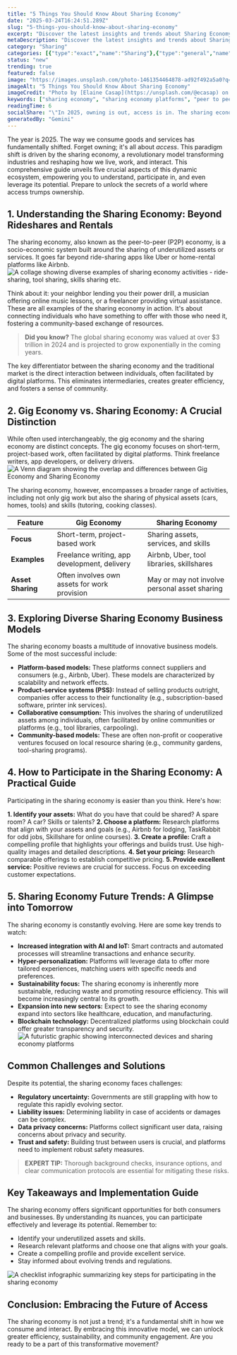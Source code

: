 ```yaml
---
title: "5 Things You Should Know About Sharing Economy"
date: "2025-03-24T16:24:51.289Z"
slug: "5-things-you-should-know-about-sharing-economy"
excerpt: "Discover the latest insights and trends about Sharing Economy. This comprehensive guide covers everything you need to know about Sharing Economy in 2025."
metaDescription: "Discover the latest insights and trends about Sharing Economy. This comprehensive guide covers everything you need to know about Sharing Economy in 2025."
category: "Sharing"
categories: [{"type":"exact","name":"Sharing"},{"type":"general","name":"Business"},{"type":"medium","name":"E-commerce"},{"type":"specific","name":"Platform Economics"},{"type":"niche","name":"Network Effects"}]
status: "new"
trending: true
featured: false
image: "https://images.unsplash.com/photo-1461354464878-ad92f492a5a0?q=85&w=1200&fit=max&fm=webp&auto=compress"
imageAlt: "5 Things You Should Know About Sharing Economy"
imageCredit: "Photo by [Elaine Casap](https://unsplash.com/@ecasap) on Unsplash"
keywords: ["sharing economy", "sharing economy platforms", "peer to peer economy", "gig economy vs sharing economy", "benefits of sharing economy", "sharing economy business models", "how to participate in sharing economy", "sharing economy examples", "best sharing economy apps", "sharing economy future trends"]
readingTime: 6
socialShare: "\"In 2025, owning is out, access is in. The sharing economy isn't just about renting; it's about redefining how we consume and connect.\""
generatedBy: "Gemini"
---
```




The year is 2025.  The way we consume goods and services has fundamentally shifted. Forget owning; it's all about *access*.  This paradigm shift is driven by the sharing economy, a revolutionary model transforming industries and reshaping how we live, work, and interact.  This comprehensive guide unveils five crucial aspects of this dynamic ecosystem, empowering you to understand, participate in, and even leverage its potential.  Prepare to unlock the secrets of a world where access trumps ownership.

## 1.  Understanding the Sharing Economy: Beyond Rideshares and Rentals

The sharing economy, also known as the peer-to-peer (P2P) economy, is a socio-economic system built around the sharing of underutilized assets or services. It goes far beyond ride-sharing apps like Uber or home-rental platforms like Airbnb. ![A collage showing diverse examples of sharing economy activities - ride-sharing, tool sharing, skills sharing etc.](https://images.unsplash.com/photo-1528033978085-52f315289665?q=85&w=1200&fit=max&fm=webp&auto=compress)

Think about it:  your neighbor lending you their power drill, a musician offering online music lessons, or a freelancer providing virtual assistance. These are all examples of the sharing economy in action.  It's about connecting individuals who have something to offer with those who need it, fostering a community-based exchange of resources.

> **Did you know?**  The global sharing economy was valued at over $3 trillion in 2024 and is projected to grow exponentially in the coming years.

The key differentiator between the sharing economy and the traditional market is the direct interaction between individuals, often facilitated by digital platforms. This eliminates intermediaries, creates greater efficiency, and fosters a sense of community.

## 2.  Gig Economy vs. Sharing Economy:  A Crucial Distinction

While often used interchangeably, the gig economy and the sharing economy are distinct concepts.  The gig economy focuses on short-term, project-based work, often facilitated by digital platforms. Think freelance writers, app developers, or delivery drivers. ![A Venn diagram showing the overlap and differences between Gig Economy and Sharing Economy](https://images.unsplash.com/photo-1533788179956-82e8a027c962?q=85&w=1200&fit=max&fm=webp&auto=compress)

The sharing economy, however, encompasses a broader range of activities, including not only gig work but also the sharing of physical assets (cars, homes, tools) and skills (tutoring, cooking classes).

| Feature         | Gig Economy                                   | Sharing Economy                               |
|-----------------|-----------------------------------------------|----------------------------------------------|
| **Focus**       | Short-term, project-based work              | Sharing assets, services, and skills          |
| **Examples**    | Freelance writing, app development, delivery   | Airbnb, Uber, tool libraries, skillshares   |
| **Asset Sharing** | Often involves own assets for work provision | May or may not involve personal asset sharing |

## 3.  Exploring Diverse Sharing Economy Business Models

The sharing economy boasts a multitude of innovative business models.  Some of the most successful include:

* **Platform-based models:** These platforms connect suppliers and consumers (e.g., Airbnb, Uber).  These models are characterized by scalability and network effects.
* **Product-service systems (PSS):**  Instead of selling products outright, companies offer access to their functionality (e.g., subscription-based software, printer ink services).
* **Collaborative consumption:** This involves the sharing of underutilized assets among individuals, often facilitated by online communities or platforms (e.g., tool libraries, carpooling).
* **Community-based models:** These are often non-profit or cooperative ventures focused on local resource sharing (e.g., community gardens, tool-sharing programs).

## 4. How to Participate in the Sharing Economy:  A Practical Guide

Participating in the sharing economy is easier than you think.  Here's how:

**1.  Identify your assets:**  What do you have that could be shared?  A spare room? A car?  Skills or talents?
**2.  Choose a platform:**  Research platforms that align with your assets and goals (e.g., Airbnb for lodging, TaskRabbit for odd jobs, Skillshare for online courses).
**3.  Create a profile:**  Craft a compelling profile that highlights your offerings and builds trust.  Use high-quality images and detailed descriptions.
**4.  Set your pricing:**  Research comparable offerings to establish competitive pricing.
**5.  Provide excellent service:**  Positive reviews are crucial for success.  Focus on exceeding customer expectations.

## 5. Sharing Economy Future Trends:  A Glimpse into Tomorrow

The sharing economy is constantly evolving. Here are some key trends to watch:

* **Increased integration with AI and IoT:** Smart contracts and automated processes will streamline transactions and enhance security.
* **Hyper-personalization:**  Platforms will leverage data to offer more tailored experiences, matching users with specific needs and preferences.
* **Sustainability focus:** The sharing economy is inherently more sustainable, reducing waste and promoting resource efficiency. This will become increasingly central to its growth.
* **Expansion into new sectors:**  Expect to see the sharing economy expand into sectors like healthcare, education, and manufacturing.
* **Blockchain technology:** Decentralized platforms using blockchain could offer greater transparency and security.  ![A futuristic graphic showing interconnected devices and sharing economy platforms](https://images.unsplash.com/photo-1593079323074-f1d77349c998?q=85&w=1200&fit=max&fm=webp&auto=compress)

## Common Challenges and Solutions

Despite its potential, the sharing economy faces challenges:

* **Regulatory uncertainty:**  Governments are still grappling with how to regulate this rapidly evolving sector.
* **Liability issues:**  Determining liability in case of accidents or damages can be complex.
* **Data privacy concerns:**  Platforms collect significant user data, raising concerns about privacy and security.
* **Trust and safety:**  Building trust between users is crucial, and platforms need to implement robust safety measures.

> **EXPERT TIP:**  Thorough background checks, insurance options, and clear communication protocols are essential for mitigating these risks.

## Key Takeaways and Implementation Guide

The sharing economy offers significant opportunities for both consumers and businesses.  By understanding its nuances, you can participate effectively and leverage its potential. Remember to:

* Identify your underutilized assets and skills.
* Research relevant platforms and choose one that aligns with your goals.
* Create a compelling profile and provide excellent service.
* Stay informed about evolving trends and regulations.

![A checklist infographic summarizing key steps for participating in the sharing economy](https://images.unsplash.com/photo-1461354464878-ad92f492a5a0?q=85&w=1200&fit=max&fm=webp&auto=compress)

## Conclusion: Embracing the Future of Access

The sharing economy is not just a trend; it's a fundamental shift in how we consume and interact.  By embracing this innovative model, we can unlock greater efficiency, sustainability, and community engagement.  Are you ready to be a part of this transformative movement?

